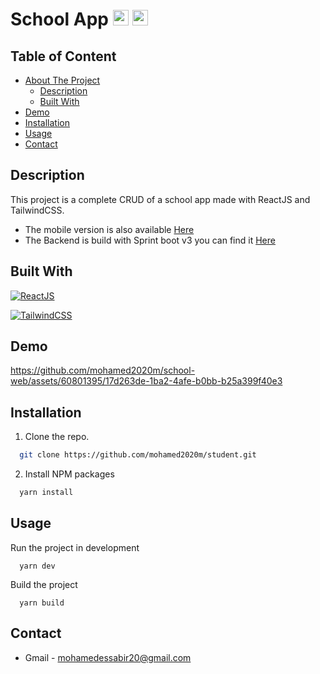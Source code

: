 # School App <img src='https://emojis.slackmojis.com/emojis/images/1643514155/1161/react.png?1643514155' height='25'> <img src='https://emojis.slackmojis.com/emojis/images/1643515045/10754/tailwindcss.png?1643515045' height='25'>

## Table of Content

- [About The Project](#about-the-project)
  - [Description](#description)
  - [Built With](#built-with)
- [Demo](#demo)
- [Installation](#installation)
- [Usage](#usage)
- [Contact](#contact)


## Description

This project is a complete CRUD of a school app made with ReactJS and TailwindCSS.

- The mobile version is also available [Here](https://github.com/mohamed2020m/school)
- The Backend is build with Sprint boot v3 you can find it [Here](https://github.com/mohamed2020m/school_backend)

## Built With

[![ReactJS](https://img.shields.io/badge/React.js-20232A?style=for-the-badge&logo=react&logoColor=61DAFB)](https://reactjs.org)

[![TailwindCSS](https://img.shields.io/badge/Tailwind_CSS-38B2AC?style=for-the-badge&logo=tailwind-css&logoColor=white)](https://tailwindcss.com)


## Demo

https://github.com/mohamed2020m/school-web/assets/60801395/17d263de-1ba2-4afe-b0bb-b25a399f40e3


## Installation

1. Clone the repo.

```sh
  git clone https://github.com/mohamed2020m/student.git
```

2. Install NPM packages

```sh
  yarn install
```

## Usage

Run the project in development

```npm
  yarn dev
```

Build the project

```npm
  yarn build
```

## Contact

- Gmail - [mohamedessabir20@gmail.com](mailto:mohamedessabir20@gmail.com)

